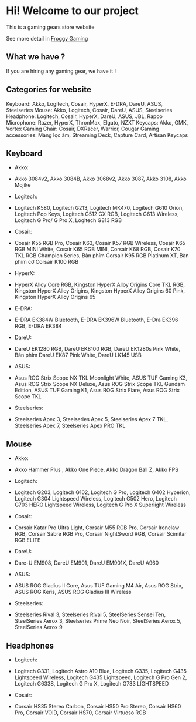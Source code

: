 # Hi! Welcome to our project

This is a gaming gears store website

See more detail in [Froggy Gaming](https://baby-frog.github.io/froggy-gaming/)

## What we have ?

If you are hiring any gaming gear, we have it !

## Categories for website

Keyboard: Akko, Logitech, Cosair, HyperX, E-DRA, DareU, ASUS, Steelseries
Mouse: Akko, Logitech, Cosair, DareU, ASUS, Steelseries
Headphone: Logitech, Cosair, HyperX, DareU, ASUS, JBL, Rapoo
Microphone: Razer, HyperX, ThronMax, Elgato, NZXT
Keycaps: Akko, GMK, Vortex
Gaming Chair: Cosair, DXRacer, Warrior, Cougar
Gaming accessories: Màng lọc âm, Streaming Deck, Capture Card, Artisan Keycaps

## Keyboard

- Akko:

* Akko 3084v2, Akko 3084B, Akko 3068v2, Akko 3087, Akko 3108, Akko Mojike

- Logitech:

* Logitech K580, Logitech G213, Logitech MK470, Logitech G610 Orion, Logitech Pop Keys, Logitech G512 GX RGB, Logitech G613 Wireless, Logitech G Pro/ G Pro X, Logitech G813 RGB

- Cosair:

* Cosair K55 RGB Pro, Cosair K63, Cosair K57 RGB Wireless, Cosair K65 RGB MINI White, Cosair K65 RGB MINI, Corsair K68 RGB, Cosair K70 TKL RGB Champion Series, Bàn phím Corsair K95 RGB Platinum XT, Bàn phím cơ Corsair K100 RGB

- HyperX:

* HyperX Alloy Core RGB, Kingston HyperX Alloy Origins Core TKL RGB, Kingston HyperX Alloy Origins, Kingston HyperX Alloy Origins 60 Pink, Kingston HyperX Alloy Origins 65

- E-DRA:

* E-DRA EK384W Bluetooth, E-DRA EK396W Bluetooth, E-Dra EK396 RGB, E-DRA EK384

- DareU:

* DareU EK1280 RGB, DareU EK8100 RGB, DareU EK1280s Pink White, Bàn phím DareU EK87 Pink White, DareU LK145 USB

- ASUS:

* Asus ROG Strix Scope NX TKL Moonlight White, ASUS TUF Gaming K3, Asus ROG Strix Scope NX Deluxe, Asus ROG Strix Scope TKL Gundam Edition, ASUS TUF Gaming K1, Asus ROG Strix Flare, Asus ROG Strix Scope TKL

- Steelseries:

* Steelseries Apex 3, Steelseries Apex 5, Steelseries Apex 7 TKL, Steelseries Apex 7, Steelseries Apex PRO TKL

## Mouse

- Akko:

* Akko Hammer Plus , Akko One Piece, Akko Dragon Ball Z, Akko FPS

- Logitech:

* Logitech G203, Logitech G102, Logitech G Pro, Logitech G402 Hyperion, Logitech G304 Lightspeed Wireless, Logitech G502 Hero, Logitech G703 HERO Lightspeed Wireless, Logitech G Pro X Superlight Wireless

- Cosair:

* Corsair Katar Pro Ultra Light, Corsair M55 RGB Pro, Corsair Ironclaw RGB, Corsair Sabre RGB Pro, Corsair NightSword RGB, Corsair Scimitar RGB ELITE

- DareU:

* Dare-U EM908, DareU EM901, DareU EM901X, DareU A960

- ASUS:

* ASUS ROG Gladius II Core, Asus TUF Gaming M4 Air, Asus ROG Strix, ASUS ROG Keris, ASUS ROG Gladius III Wireless

- Steelseries:

* Steelseries Rival 3, Steelseries Rival 5, SteelSeries Sensei Ten, SteelSeries Aerox 3, Steelseries Prime Neo Noir, SteelSeries Aerox 5, SteelSeries Aerox 9

## Headphones

- Logitech:

* Logitech G331, Logitech Astro A10 Blue, Logitech G335, Logitech G435 Lightspeed Wireless, Logitech G435 Lightspeed, Logitech G Pro Gen 2, Logitech G633S, Logitech G Pro X, Logitech G733 LIGHTSPEED

- Cosair:

* Corsair HS35 Stereo Carbon, Corsair HS50 Pro Stereo, Corsair HS60 Pro, Corsair VOID, Corsair HS70, Corsair Virtuoso RGB
